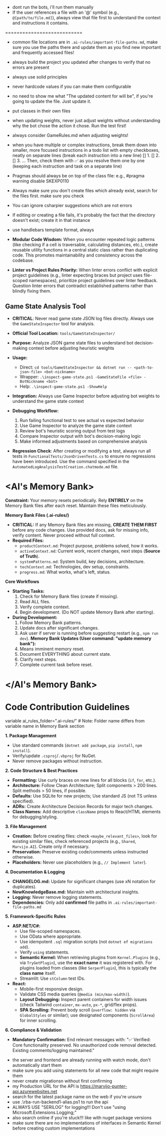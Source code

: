- dont run the bots, i'll run them manually
- If the user references a file with an '@' symbol (e.g., `@[path/to/file.md]`), always view that file first to understand the context and instructions it contains.

===========================

- common file locations are in `.ai-rules/important-file-paths.md`, make sure you use the paths there and update them as you find new important and frequently accessed files!
- always build the project you updated after changes to verify that no errors are present

- always use solid principles
- never hardcode values if you can make them configurable

- no need to show me what "The updated content for <file> will be", if you're going to update the file. Just update it.

- put classes in their own files

- when updating weights, never just adjust weights without understanding why the bot chose the action it chose. Run the test first!

- always consider GameRules.md when adjusting weights!

- when you have multiple or complex instructions, break them down into smaller, more focused instructions in a todo list with empty checkboxes, neatly on separate lines (break each instruction into a new line)
  [] 1. <instruction>
  [] 2. <instruction>
  [] 3. <instruction>
  ... Then, check them with ✅ as you resolve them one by one (keeping each instruction and task on a separate line)

- Pragmas should always be on top of the class file: e.g., #pragma warning disable SKEXP0110
- Always make sure you don't create files which already exist, search for the files first. make sure you check
- You can ignore csharpier suggestions which are not errors
- If editing or creating a file fails, it's probably the fact that the directory doesn't exist; create it in that instance

- use handlebars template format, always
- **Modular Code Wisdom:** When you encounter repeated logic patterns (like checking if a cell is traversable, calculating distances, etc.), create reusable utility functions in a central static class rather than duplicating code. This promotes maintainability and consistency across the codebase.
- **Linter vs Project Rules Priority:** When linter errors conflict with explicit project guidelines (e.g., linter expecting braces but project uses file-scoped namespaces), prioritize project guidelines over linter feedback. Question linter errors that contradict established patterns rather than blindly fixing them.

## Game State Analysis Tool

- **CRITICAL**: Never read game state JSON log files directly. Always use the `GameStateInspector` tool for analysis.

- **Official Tool Location:** `tools/GameStateInspector/`
- **Purpose:** Analyze JSON game state files to understand bot decision-making context before adjusting heuristic weights
- **Usage:** 
  - Direct: `cd tools/GameStateInspector && dotnet run -- <path-to-json-file> <bot-nickname>`
  - Wrapper: `.\inspect-game-state.ps1 -GameStateFile <file> -BotNickname <bot>`
  - Help: `.\inspect-game-state.ps1 -ShowHelp`
- **Integration:** Always use Game Inspector before adjusting bot weights to understand the game state context
- **Debugging Workflow:**
  1. Run failing functional test to see actual vs expected behavior
  2. Use Game Inspector to analyze the game state context
  3. Review bot's heuristic scoring output from test logs
  4. Compare Inspector output with bot's decision-making logic
  5. Make informed adjustments based on comprehensive analysis

- **Regression Check**: After creating or modifying a test, always run all tests in `FunctionalTests/JsonDrivenTests.cs` to ensure no regressions have been introduced. Use the command specified in the `AutomatedLogAnalysisTestCreation.chatmode.md` file.

# <AI's Memory Bank>

**Constraint:** Your memory resets periodically. Rely **ENTIRELY** on the Memory Bank files after each reset. Maintain these files meticulously.

**Memory Bank Files (.ai-rules/)**

- **CRITICAL:** If any Memory Bank files are missing, **CREATE THEM FIRST** before any code changes. Use provided docs, ask for missing info, verify content. Never proceed without full context.
- **Required Files:**
  - `productContext.md`: Project purpose, problems solved, how it works.
  - `activeContext.md`: Current work, recent changes, next steps (**Source of Truth**).
  - `systemPatterns.md`: System build, key decisions, architecture.
  - `techContext.md`: Technologies, dev setup, constraints.
  - `progress.md`: What works, what's left, status.

**Core Workflows**

- **Starting Tasks:**
  1.  Check for Memory Bank files (create if missing).
  2.  Read ALL files.
  3.  Verify complete context.
  4.  Begin development. (Do NOT update Memory Bank after starting).
- **During Development:**
  1.  Follow Memory Bank patterns.
  2.  Update docs after significant changes.
  3.  Ask user if server is running before suggesting restart (e.g., `npm run dev`).
      **Memory Bank Updates (User command: "update memory bank"):**
  4.  Means imminent memory reset.
  5.  Document EVERYTHING about current state.
  6.  Clarify next steps.
  7.  Complete current task before reset.

# </AI's Memory Bank>

# Code Contribution Guidelines

variable ai_rules_folder=".ai-rules/" # Note: Folder name differs from variable name in Memory Bank section

**1. Package Management**

- Use standard commands (`dotnet add package`, `pip install`, `npm install`).
- Verify/update `.csproj`/`.vbproj` for NuGet.
- Never remove packages without instruction.

**2. Code Structure & Best Practices**

- **Formatting:** Use curly braces on new lines for all blocks (`if`, `for`, etc.).
- **Architecture:** Follow Clean Architecture; Split components > 200 lines. Split methods > 50 lines, if possible.
- **Defaults:** Use SQLite for new projects; Use standard JS (not TS unless specified).
- **ADRs:** Create Architecture Decision Records for major tech changes.
- **Class Names:** Add descriptive `className` props to React/HTML elements for debugging/styling.

**3. File Management**

- **Creation:** Before creating files: check `<maybe_relevant_files>`, look for existing similar files, check referenced projects (e.g., `Shared`, `Marvijo.AI`). Create only if necessary.
- **Preservation:** Preserve existing code/comments unless instructed otherwise.
- **Placeholders:** Never use placeholders (e.g., `// Implement later`).

**4. Documentation & Logging**

- **CHANGELOG.md:** Update for significant changes (use xN notation for duplicates).
- **NewKnowledgeBase.md:** Maintain with architectural insights.
- **Logging:** Never remove logging statements.
- **Dependencies:** Only add **confirmed** file paths in `.ai-rules/important-file-paths.md`

**5. Framework-Specific Rules**

- **ASP.NET/C#:**
  - Use file-scoped namespaces.
  - Use OData where appropriate.
  - Use idempotent `.sql` migration scripts (not `dotnet ef migrations add`).
  - Verify `using` statements.
  - **Semantic Kernel:** When retrieving plugins from `Kernel.Plugins` (e.g., via `TryGetPlugin`), use the **exact name** it was registered with. For plugins loaded from classes (like `SerperPlugin`), this is typically the **class name** itself.
  - Streamlit: Use `stColumn` test IDs.
- **React:**
  - Mobile-first responsive design.
  - Validate CSS media queries (`@media (min/max-width)`).
  - **Layout Debugging:** Inspect parent containers for width issues (check Tailwind `container`, `mx-auto`, `px-*`, grid/flex props).
  - **SPA Scrolling:** Prevent body scroll (`overflow: hidden` via `GlobalStyles` or similar); use designated components (`ScrollArea`) for inner scrolling.

**6. Compliance & Validation**

- **Mandatory Confirmation:** End relevant messages with: "✅ Verified: Core functionality preserved. No unauthorized code removal detected. Existing comments/logging maintained."

* the server and frontend are already running with watch mode, don't automatically start them
* make sure you add using statements for all new code that might require them
* never create migrationsn without first confirming
* my Production URL for the API is https://marvijo-punter-api.azurewebsites.net
* search for the latest package name on the web if you're unsure
* use .\rba-run-backend1-alias.ps1 to run the api
* ALWAYS USE "SERILOG" for logging!!! Don't use "using Microsoft.Extensions.Logging;"
* also search online if you're stuck!!! like with nuget package versions
* make sure there are no implementations of interfaces in Semantic Kernel before creating custom implementations
